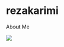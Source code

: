 # rezakarimi
About Me

<a href="https://github.com/mrrezakarimi99/rezakarimi">
  <img align="center" src="https://github-readme-stats.vercel.app/api/pin/?username=mrrezakarimi99&repo=github-readme-stats" />
</a>

